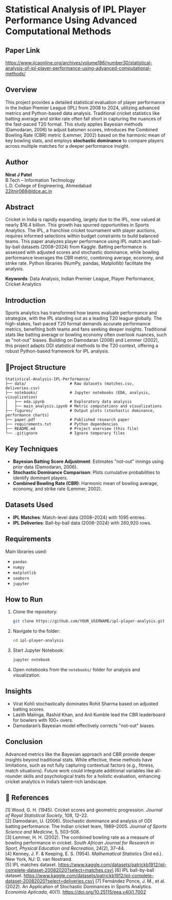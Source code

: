 # Statistical Analysis of IPL Player Performance Using Advanced Computational Methods

## Paper Link
https://www.ijcaonline.org/archives/volume186/number30/statistical-analysis-of-ipl-player-performance-using-advanced-computational-methods/

## Overview

This project provides a detailed statistical evaluation of player performance in the Indian Premier League (IPL) from 2008 to 2024, utilizing advanced metrics and Python-based data analysis. Traditional cricket statistics like batting average and strike rate often fall short in capturing the nuances of the fast-paced T20 format. This study applies Bayesian methods (Damodaran, 2006) to adjust batsmen scores, introduces the Combined Bowling Rate (CBR) metric (Lemmer, 2002) based on the harmonic mean of key bowling stats, and employs **stochastic dominance** to compare players across multiple matches for a deeper performance insight.

## Author

**Nirat J Patel**\
B.Tech – Information Technology\
L.D. College of Engineering, Ahmedabad\
22itnir068@ldce.ac.in

## Abstract

Cricket in India is rapidly expanding, largely due to the IPL, now valued at nearly $16.4 billion. This growth has spurred opportunities in Sports Analytics. The IPL, a franchise cricket tournament with player auctions, requires informed selections within budget constraints to build balanced teams. This paper analyzes player performance using IPL match and ball-by-ball datasets (2008–2024) from Kaggle. Batting performance is assessed with adjusted scores and stochastic dominance, while bowling performance leverages the CBR metric, combining average, economy, and strike rate. Python libraries (NumPy, pandas, Matplotlib) facilitate the analysis.

**Keywords**: Data Analysis, Indian Premier League, Player Performance, Cricket Analytics

## Introduction

Sports analytics has transformed how teams evaluate performance and strategize, with the IPL standing out as a leading T20 league globally. The high-stakes, fast-paced T20 format demands accurate performance metrics, benefiting both teams and fans seeking deeper insights. Traditional stats like batting average or bowling economy often overlook nuances, such as "not-out" biases. Building on Damodaran (2006) and Lemmer (2002), this project adapts ODI statistical methods to the T20 context, offering a robust Python-based framework for IPL analysis.

## 📁Project Structure

```
Statistical-Analysis-IPL-Performance/
├── data/                   # Raw datasets (matches.csv, deliveries.csv)
├── notebooks/              # Jupyter notebooks (EDA, analysis, visualization)
│   ├── eda.ipynb           # Exploratory data analysis
│   ├── main_analysis.ipynb # Metric computations and visualizations
├── figures/                # Output plots (stochastic dominance, performance charts)
├── paper.pdf               # Published research paper
├── requirements.txt        # Python dependencies
├── README.md               # Project overview (this file)
└── .gitignore              # Ignore temporary files
```

## Key Techniques

- **Bayesian Batting Score Adjustment**: Estimates "not-out" innings using prior data (Damodaran, 2006).
- **Stochastic Dominance Comparison**: Plots cumulative probabilities to identify dominant players.
- **Combined Bowling Rate (CBR)**: Harmonic mean of bowling average, economy, and strike rate (Lemmer, 2002).

## Datasets Used

- **IPL Matches**: Match-level data (2008–2024) with 1095 entries.
- **IPL Deliveries**: Ball-by-ball data (2008–2024) with 260,920 rows.

## Requirements

Main libraries used:

- `pandas`
- `numpy`
- `matplotlib`
- `seaborn`
- `jupyter`

## How to Run

1. Clone the repository:

   ```bash
   git clone https://github.com/YOUR_USERNAME/ipl-player-analysis.git
   ```
2. Navigate to the folder:

   ```bash
   cd ipl-player-analysis
   ```
3. Start Jupyter Notebook:

   ```bash
   jupyter notebook
   ```
4. Open notebooks from the `notebooks/` folder for analysis and visualization.

## Insights

- Virat Kohli stochastically dominates Rohit Sharma based on adjusted batting scores.
- Lasith Malinga, Rashid Khan, and Anil Kumble lead the CBR leaderboard for bowlers with 100+ overs.
- Damodaran’s Bayesian model effectively corrects "not-out" biases.

## Conclusion

Advanced metrics like the Bayesian approach and CBR provide deeper insights beyond traditional stats. While effective, these methods have limitations, such as not fully capturing contextual factors (e.g., fitness, match situations). Future work could integrate additional variables like all-rounder skills and psychological traits for a holistic evaluation, enhancing cricket analytics in India’s talent-rich landscape.

## 🔗 References

\[1\] Wood, G. H. (1945). Cricket scores and geometric progression. *Journal of Royal Statistical Society*, 108, 12–22.\
\[2\] Damodaran, U. (2006). Stochastic dominance and analysis of ODI batting performance: The Indian cricket team, 1989–2005. *Journal of Sports Science and Medicine*, 5, 503–508.\
\[3\] Lemmer, H. H. (2002). The combined bowling rate as a measure of bowling performance in cricket. *South African Journal for Research in Sport, Physical Education and Recreation*, 24(2), 37–44.\
\[4\] Kenney, J. F. & Keeping, E. S. (1954). *Mathematical Statistics* (3rd ed.). New York, NJ: D. van Nostrand.\
\[5\] IPL matches dataset. https://www.kaggle.com/datasets/patrickb1912/ipl-complete-dataset-20082020?select=matches.csv\
\[6\] IPL ball-by-ball dataset. https://www.kaggle.com/datasets/patrickb1912/ipl-complete-dataset-20082020?select=deliveries.csv\
\[7\] Fernández Ponce, J. M., et al. (2022). An Application of Stochastic Dominances in Sports Analytics. *Economía Aplicada*, 40(1). https://doi.org/10.25115/eea.v40i1.7002 
